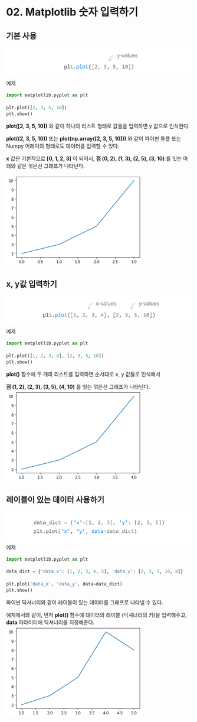 # 02. Matplotlib 숫자 입력하기
## 기본 사용
![](Images/2023-05-06-15-27-59.png)
예제  
```python
import matplotlib.pyplot as plt

plt.plot([2, 3, 5, 10])
plt.show()
```
**plot([2, 3, 5, 10])** 와 같이 하나의 리스트 형태로 값들을 입력하면 y 값으로 인식한다.

**plot((2, 3, 5, 10))** 또는 **plot(np.array([2, 3, 5, 10]))** 와 같이 파이썬 튜플 또는 Numpy 어레이의 형태로도 데이터를 입력할 수 있다.

**x** 값은 기본적으로 **[0, 1, 2, 3]** 이 되어서, **점 (0, 2), (1, 3), (2, 5), (3, 10)** 를 잇는 아래와 같은 꺾은선 그래프가 나타난다.

![](Images/2023-05-06-15-30-15.png)

## x, y값 입력하기
![](Images/2023-05-06-15-30-36.png)
예제  
```python
import matplotlib.pyplot as plt

plt.plot([1, 2, 3, 4], [2, 3, 5, 10])
plt.show()
```
**plot()** 함수에 두 개의 리스트를 입력하면 순서대로 x, y 값들로 인식해서

**점 (1, 2), (2, 3), (3, 5), (4, 10)** 를 잇는 꺾은선 그래프가 나타난다.
![](Images/2023-05-06-15-31-49.png)

## 레이블이 있는 데이터 사용하기
![](Images/2023-05-06-15-32-03.png)
예제  
```python
import matplotlib.pyplot as plt

data_dict = {'data_x': [1, 2, 3, 4, 5], 'data_y': [2, 3, 5, 10, 8]}

plt.plot('data_x', 'data_y', data=data_dict)
plt.show()
```
파이썬 딕셔너리와 같이 레이블이 있는 데이터를 그래프로 나타낼 수 있다.

예제에서와 같이, 먼저 **plot()** 함수에 데이터의 레이블 (딕셔너리의 키)을 입력해주고, **data** 파라미터에 딕셔너리를 지정해준다.
![](Images/2023-05-06-15-33-26.png)
